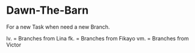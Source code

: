 # Dawn-The-Barn

For a new Task when need a new Branch. 

lv. = Branches from Lina 
fk. = Branches from Fikayo
vm. = Branches from Victor
